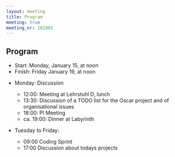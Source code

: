 ```yaml
---
layout: meeting
title: Program
meeting: true
meeting_nr: 201801
---
```



## Program
* Start: Monday, January 15, at noon
* Finish: Friday January 19, at noon

- Monday: Discussion
  - 12:00: Meeting at Lehrstuhl D, lunch
  - 13:30: Discussion of a TODO list for the Oscar project and of organisational issues
  - 18:00: PI Meeting
  - ca. 19:00: Dinner at Labyrinth 

- Tuesday to Friday:
  - 09:00 Coding Sprint
  - 17:00 Discussion about todays projects